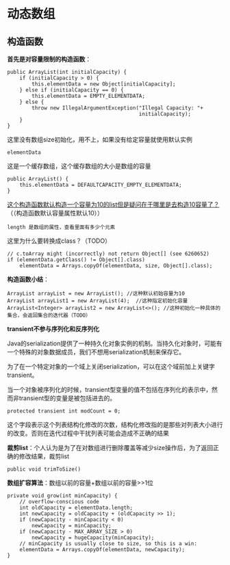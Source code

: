 # 动态数组

## 构造函数

**首先是对容量限制的构造函数**：

```
public ArrayList(int initialCapacity) {
    if (initialCapacity > 0) {
        this.elementData = new Object[initialCapacity];
    } else if (initialCapacity == 0) {
        this.elementData = EMPTY_ELEMENTDATA;
    } else {
        throw new IllegalArgumentException("Illegal Capacity: "+
                                           initialCapacity);
    }
}
```

这里没有数组size初始化，用不上，如果没有给定容量就使用默认实例

```
elementData
```

这是一个缓存数组，这个缓存数组的大小是数组的容量

```
public ArrayList() {
    this.elementData = DEFAULTCAPACITY_EMPTY_ELEMENTDATA;
}
```

<u>这个构造函数默认构造一个容量为10的list但是疑问在于哪里是去构造10容量了？</u>（（构造函数默认容量属性默认10））

```
length 是数组的属性，查看里面有多少个元素
```

这里为什么要转换成class？（TODO）

```
// c.toArray might (incorrectly) not return Object[] (see 6260652)
if (elementData.getClass() != Object[].class)
    elementData = Arrays.copyOf(elementData, size, Object[].class);
```

**构造函数小结**：

```
ArrayList arrayList = new ArrayList(); //这种默认初始容量为10
ArrayList arrayList1 = new ArrayList(4);  //这种指定初始化容量
ArrayList<Integer> arrayList2 = new ArrayList<>(); //这种初始化一种具体的集合，会返回集合的迭代器（TODO）
```

**transient不参与序列化和反序列化**

Java的serialization提供了一种持久化对象实例的机制。当持久化对象时，可能有一个特殊的对象数据成员，我们不想用serialization机制来保存它。

为了在一个特定对象的一个域上关闭serialization，可以在这个域前加上关键字transient。

当一个对象被序列化的时候，transient型变量的值不包括在序列化的表示中，然而非transient型的变量是被包括进去的。

```
protected transient int modCount = 0;
```

这个字段表示这个列表结构化修改的次数，结构化修改指的是那些对列表大小进行的改变。否则在迭代过程中干扰列表可能会造成不正确的结果

**裁剪list**：个人认为是为了在对数组进行删除覆盖等减少size操作后，为了返回正确的修改结果，裁剪list

```
public void trimToSize() 
```

**数组扩容算法**：数组以前的容量+数组以前的容量>>1位

```
private void grow(int minCapacity) {
    // overflow-conscious code
    int oldCapacity = elementData.length;
    int newCapacity = oldCapacity + (oldCapacity >> 1);
    if (newCapacity - minCapacity < 0)
        newCapacity = minCapacity;
    if (newCapacity - MAX_ARRAY_SIZE > 0)
        newCapacity = hugeCapacity(minCapacity);
    // minCapacity is usually close to size, so this is a win:
    elementData = Arrays.copyOf(elementData, newCapacity);
}
```

